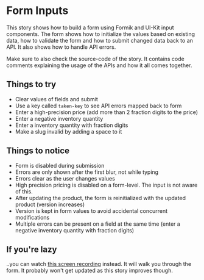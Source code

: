 # Form Inputs

This story shows how to build a form using Formik and UI-Kit input components. The form shows how to initialize the values based on existing data, how to validate the form and how to submit changed data back to an API. It also shows how to handle API errors.

Make sure to also check the source-code of the story. It contains code comments explaining the usage of the APIs and how it all comes together.

## Things to try

- Clear values of fields and submit
- Use a key called `taken-key` to see API errors mapped back to form
- Enter a high-precision price (add more than 2 fraction digits to the price)
- Enter a negative inventory quantity
- Enter a inventory quantity with fraction digits
- Make a slug invalid by adding a space to it

## Things to notice

- Form is disabled during submission
- Errors are only shown after the first blur, not while typing
- Errors clear as the user changes values
- High precision pricing is disabled on a form-level. The input is not aware of this.
- After updating the product, the form is reinitialized with the updated product (version increases)
- Version is kept in form values to avoid accidental concurrent modifications
- Multiple errors can be present on a field at the same time (enter a negative inventory quantity with fraction digits)

## If you're lazy

..you can watch [this screen recording](https://user-images.githubusercontent.com/1765075/42410286-9b1b3322-81e7-11e8-8332-38fa3142f7b8.gif) instead. It will walk you through the form. It probably won't get updated as this story improves though.
